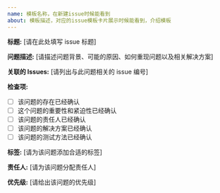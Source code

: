 ```yaml
---
name: 模板名称，在新建issue时候能看到
about: 模板描述，对应的issue模板卡片展示时候能看到，介绍模板
---
```


**标题:** [请在此处填写 issue 标题]

**问题描述:** [请描述问题背景、可能的原因、如何重现问题以及相关解决方案]

**关联的 Issues:** [请列出与此问题相关的 issue 编号]

**检查项:**

- [ ]  该问题的存在已经确认
- [ ]  这个问题的重要性和紧迫性已经确认
- [ ]  该问题的责任人已经确认
- [ ]  该问题的解决方案已经确认
- [ ]  该问题的测试方法已经确认

**标签:** [请为该问题添加合适的标签]

**责任人:** [请为该问题分配责任人]

**优先级:** [请给出该问题的优先级]
